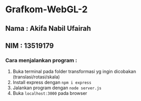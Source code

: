 # Grafkom-WebGL-2

## Nama : Akifa Nabil Ufairah
## NIM : 13519179

### Cara menjalankan program :
1. Buka terminal pada folder transformasi yg ingin dicobakan (translasi/rotasi/skala)
2. Install express dengan `npm i express`
3. Jalankan program dengan `node server.js`
4. Buka `localhost:3000` pada browser
